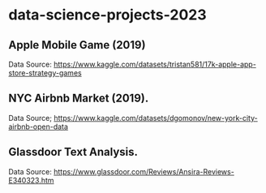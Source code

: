 # data-science-projects-2023

## Apple Mobile Game (2019)
Data Source: https://www.kaggle.com/datasets/tristan581/17k-apple-app-store-strategy-games

## NYC Airbnb Market (2019).
Data Source; https://www.kaggle.com/datasets/dgomonov/new-york-city-airbnb-open-data

## Glassdoor Text Analysis.
Data Source: https://www.glassdoor.com/Reviews/Ansira-Reviews-E340323.htm

